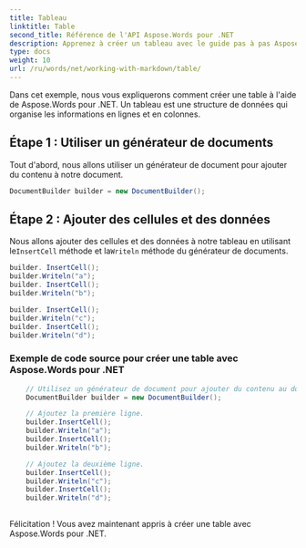 ```yaml
---
title: Tableau
linktitle: Table
second_title: Référence de l'API Aspose.Words pour .NET
description: Apprenez à créer un tableau avec le guide pas à pas Aspose.Words pour .NET.
type: docs
weight: 10
url: /ru/words/net/working-with-markdown/table/
---
```



Dans cet exemple, nous vous expliquerons comment créer une table à l'aide de Aspose.Words pour .NET. Un tableau est une structure de données qui organise les informations en lignes et en colonnes.

## Étape 1 : Utiliser un générateur de documents

Tout d'abord, nous allons utiliser un générateur de document pour ajouter du contenu à notre document.

```csharp
DocumentBuilder builder = new DocumentBuilder();
```


## Étape 2 : Ajouter des cellules et des données

 Nous allons ajouter des cellules et des données à notre tableau en utilisant le`InsertCell` méthode et la`Writeln` méthode du générateur de documents.

```csharp
builder. InsertCell();
builder.Writeln("a");
builder. InsertCell();
builder.Writeln("b");

builder. InsertCell();
builder.Writeln("c");
builder. InsertCell();
builder.Writeln("d");
```

### Exemple de code source pour créer une table avec Aspose.Words pour .NET

```csharp
	// Utilisez un générateur de document pour ajouter du contenu au document.
	DocumentBuilder builder = new DocumentBuilder();

	// Ajoutez la première ligne.
	builder.InsertCell();
	builder.Writeln("a");
	builder.InsertCell();
	builder.Writeln("b");

	// Ajoutez la deuxième ligne.
	builder.InsertCell();
	builder.Writeln("c");
	builder.InsertCell();
	builder.Writeln("d");
            
```

Félicitation ! Vous avez maintenant appris à créer une table avec Aspose.Words pour .NET.
